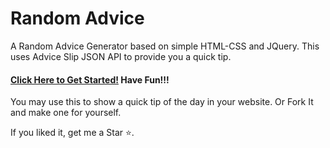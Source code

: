 # Random Advice

A Random Advice Generator based on simple HTML-CSS and JQuery. This uses Advice Slip JSON API to provide you a quick tip. 

#### [Click Here to Get Started!](https://dipan29.github.io/Random-Advice/) Have Fun!!!

You may use this to show a quick tip of the day in your website. Or Fork It and make one for yourself.

If you liked it, get me a Star ⭐.
